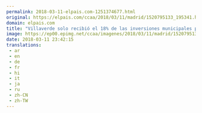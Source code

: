 ```yaml
---
permalink: 2018-03-11-elpais.com-1251374677.html
original: https://elpais.com/ccaa/2018/03/11/madrid/1520795133_195341.html#?ref=rss&format=simple&link=link
domain: elpais.com
title: "Villaverde solo recibió el 18% de las inversiones municipales prometidas"
image: https://ep00.epimg.net/ccaa/imagenes/2018/03/11/madrid/1520795133_195341_1520795685_rrss_normal.jpg
date: 2018-03-11 23:42:15
translations: 
 - ar
 - en
 - de
 - fr
 - hi
 - it
 - ja
 - ru
 - zh-CN
 - zh-TW
---
```


